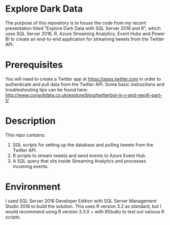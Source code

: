 # Explore Dark Data

The purpose of this repository is to house the code from my recent presentation titled "Explore Dark Data with SQL Server 2016 and R", which uses SQL Server 2016, R, Azure Streaming Analytics, Event Hubs and Power BI to create an end-to-end application for streaming tweets from the Twitter API.

# Prerequisites

You will need to create a Twitter app at https://apps.twitter.com in order to authenticate and pull data from the Twitter API. Some basic instructions and troubleshooting tips can be found here: http://www.consolidata.co.uk/explore/blog/twitterbot-in-r-and-neo4j-part-1/

# Description

This repo contains:

  1. SQL scripts for setting up the database and pulling tweets from the Twitter API.
  2. R scripts to stream tweets and send events to Azure Event Hub.
  3. A SQL query that sits inside Streaming Analytics and processes incoming events.
  
# Environment

I used SQL Server 2016 Developer Edition with SQL Server Management Studio 2016 to build the solution. This uses R version 3.2 as standard, but I would recommend using R version 3.3.0 + with RStudio to test out various R scripts.
